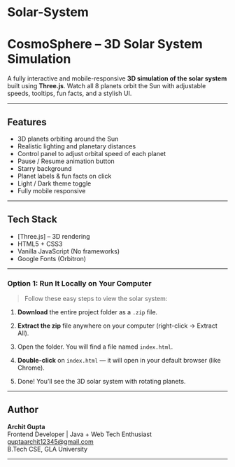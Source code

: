 # Solar-System 
#  CosmoSphere – 3D Solar System Simulation

A fully interactive and mobile-responsive **3D simulation of the solar system** built using **Three.js**. Watch all 8 planets orbit the Sun with adjustable speeds, tooltips, fun facts, and a stylish UI.

---

##  Features

-  3D planets orbiting around the Sun
-  Realistic lighting and planetary distances
-  Control panel to adjust orbital speed of each planet
-  Pause / Resume animation button
-  Starry background
-  Planet labels & fun facts on click
-  Light / Dark theme toggle
-  Fully mobile responsive

---




##  Tech Stack

-  [Three.js] – 3D rendering
-  HTML5 + CSS3
-  Vanilla JavaScript (No frameworks)
-  Google Fonts (Orbitron)

---


###  Option 1: Run It Locally on Your Computer

>  Follow these easy steps to view the solar system:

1. **Download** the entire project folder as a `.zip` file.

2. **Extract the zip** file anywhere on your computer (right-click → Extract All).

3. Open the folder. You will find a file named `index.html`.

4. **Double-click** on `index.html` — it will open in your default browser (like Chrome).

5. Done!  You’ll see the 3D solar system with rotating planets.

---




##  Author

**Archit Gupta**  
 Frontend Developer | Java + Web Tech Enthusiast  
 guptaarchit12345@gmail.com  
 B.Tech CSE, GLA University

---


